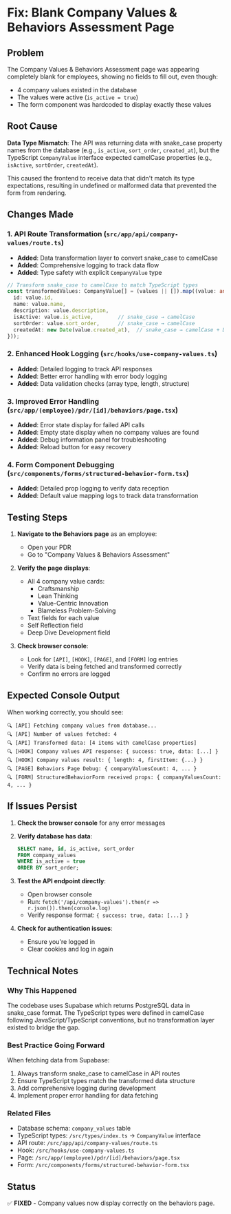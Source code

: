 # Fix: Blank Company Values & Behaviors Assessment Page

## Problem
The Company Values & Behaviors Assessment page was appearing completely blank for employees, showing no fields to fill out, even though:
- 4 company values existed in the database
- The values were active (`is_active = true`)
- The form component was hardcoded to display exactly these values

## Root Cause
**Data Type Mismatch**: The API was returning data with snake_case property names from the database (e.g., `is_active`, `sort_order`, `created_at`), but the TypeScript `CompanyValue` interface expected camelCase properties (e.g., `isActive`, `sortOrder`, `createdAt`).

This caused the frontend to receive data that didn't match its type expectations, resulting in undefined or malformed data that prevented the form from rendering.

## Changes Made

### 1. API Route Transformation (`src/app/api/company-values/route.ts`)
- **Added**: Data transformation layer to convert snake_case to camelCase
- **Added**: Comprehensive logging to track data flow
- **Added**: Type safety with explicit `CompanyValue` type

```typescript
// Transform snake_case to camelCase to match TypeScript types
const transformedValues: CompanyValue[] = (values || []).map((value: any) => ({
  id: value.id,
  name: value.name,
  description: value.description,
  isActive: value.is_active,        // snake_case → camelCase
  sortOrder: value.sort_order,      // snake_case → camelCase
  createdAt: new Date(value.created_at),  // snake_case → camelCase + Date conversion
}));
```

### 2. Enhanced Hook Logging (`src/hooks/use-company-values.ts`)
- **Added**: Detailed logging to track API responses
- **Added**: Better error handling with error body logging
- **Added**: Data validation checks (array type, length, structure)

### 3. Improved Error Handling (`src/app/(employee)/pdr/[id]/behaviors/page.tsx`)
- **Added**: Error state display for failed API calls
- **Added**: Empty state display when no company values are found
- **Added**: Debug information panel for troubleshooting
- **Added**: Reload button for easy recovery

### 4. Form Component Debugging (`src/components/forms/structured-behavior-form.tsx`)
- **Added**: Detailed prop logging to verify data reception
- **Added**: Default value mapping logs to track data transformation

## Testing Steps

1. **Navigate to the Behaviors page** as an employee:
   - Open your PDR
   - Go to "Company Values & Behaviors Assessment"

2. **Verify the page displays**:
   - All 4 company value cards:
     - Craftsmanship
     - Lean Thinking
     - Value-Centric Innovation
     - Blameless Problem-Solving
   - Text fields for each value
   - Self Reflection field
   - Deep Dive Development field

3. **Check browser console**:
   - Look for `[API]`, `[HOOK]`, `[PAGE]`, and `[FORM]` log entries
   - Verify data is being fetched and transformed correctly
   - Confirm no errors are logged

## Expected Console Output

When working correctly, you should see:
```
🔍 [API] Fetching company values from database...
🔍 [API] Number of values fetched: 4
🔍 [API] Transformed data: [4 items with camelCase properties]
🔍 [HOOK] Company values API response: { success: true, data: [...] }
🔍 [HOOK] Company values result: { length: 4, firstItem: {...} }
🔍 [PAGE] Behaviors Page Debug: { companyValuesCount: 4, ... }
🔍 [FORM] StructuredBehaviorForm received props: { companyValuesCount: 4, ... }
```

## If Issues Persist

1. **Check the browser console** for any error messages
2. **Verify database has data**:
   ```sql
   SELECT name, id, is_active, sort_order
   FROM company_values
   WHERE is_active = true
   ORDER BY sort_order;
   ```
3. **Test the API endpoint directly**:
   - Open browser console
   - Run: `fetch('/api/company-values').then(r => r.json()).then(console.log)`
   - Verify response format: `{ success: true, data: [...] }`

4. **Check for authentication issues**:
   - Ensure you're logged in
   - Clear cookies and log in again

## Technical Notes

### Why This Happened
The codebase uses Supabase which returns PostgreSQL data in snake_case format. The TypeScript types were defined in camelCase following JavaScript/TypeScript conventions, but no transformation layer existed to bridge the gap.

### Best Practice Going Forward
When fetching data from Supabase:
1. Always transform snake_case to camelCase in API routes
2. Ensure TypeScript types match the transformed data structure
3. Add comprehensive logging during development
4. Implement proper error handling for data fetching

### Related Files
- Database schema: `company_values` table
- TypeScript types: `/src/types/index.ts` → `CompanyValue` interface
- API route: `/src/app/api/company-values/route.ts`
- Hook: `/src/hooks/use-company-values.ts`
- Page: `/src/app/(employee)/pdr/[id]/behaviors/page.tsx`
- Form: `/src/components/forms/structured-behavior-form.tsx`

## Status
✅ **FIXED** - Company values now display correctly on the behaviors page.


